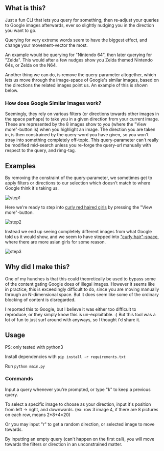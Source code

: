 ## What is this?
Just a fun CLI that lets you query for something, then re-adjust your queries to Google images afterwards, ever so slightly nudging you in the direction you want to go.

Querying for very extreme words seem to have the biggest effect, and change your movement-vector the most.

An example would be querying for "Nintendo 64", then later querying for "Zelda". This would after a few nudges show you Zelda themed Nintendo 64s, or Zelda on the N64.

Another thing we can do, is remove the query-parameter altogether, which lets us move through the image-space of Google's similar images, based on the directions the related images point us. An example of this is shown below.

### How does Google Similar Images work?
Seemingly, they rely on various filters (or directions towards other images in the space parhaps) to take you in a given direction from your current image. These are represented by the 8 images show to you (where the "View more"-button is) when you highlight an image.
The direction you are taken in, is then constrained by the query-word you have given, so you won't stray into something completely off-topic. This query-parameter can't really be modified mid-search unless you re-forge the query-url manually with respect to the query, and rimg-tag.

## Examples
By removing the constraint of the query-parameter, we sometimes get to apply filters or directions to our selection which doesn't match to where Google think it's taking us.

![step1](https://raw.githubusercontent.com/NegatioN/GoogleImageNavigator/master/image-examples/step1.jpg)

Here we're ready to step into [curly red haired girls](https://www.google.no/search?q=&tbm=isch&tbs=rimg:CZVazid2KFhzIji5IaVxm1t0lDaR5IAK2GPL9gu6spes7r6OaaKi7Hr5T0guqXmnJBKYEyNC2wVEgLweUZ6LIIIoQioSCbkhpXGbW3SUEb6toiYTUexgKhIJNpHkgArYY8sRoL_13Zyt9gUYqEgn2C7qyl6zuvhHGyuW66GjQ7CoSCY5poqLsevlPEcRzkMIEwlBVKhIJSC6peackEpgR5bZ8Xgagg5gqEgkTI0LbBUSAvBGwmzGGxrP5SyoSCR5RnosggihCESXLQfVaN494&tbo=u&sa=X&ved=0ahUKEwiopruD5PfSAhXJDSwKHVD4AQ8Q9C8IGw#imgrc=kASjDbUXdlrxRM:) by pressing the "View more"-button.

![step2](https://raw.githubusercontent.com/NegatioN/GoogleImageNavigator/master/image-examples/step2.jpg)

Instead we end up seeing completely different images from what Google told us it would show, and we seem to have stepped into ["curly hair"-space](https://www.google.no/search?q=&tbm=isch&tbs=rimg:CZAEow21F3ZaIjiUtiwPQcY5PZ57KpctIL2UHychJ6kVH7V2d9nlvA3qrsn3siFLN9SmYhcFplYOZm0brJlAfYoMRyoSCZS2LA9Bxjk9EUr9d6Lh5HiMKhIJnnsqly0gvZQRgAVQuyvCHsgqEgkfJyEnqRUftRHzO0UjpXbvkSoSCXZ32eW8DequEf-6Bcn3fhVCKhIJyfeyIUs31KYRNeWaL9GzwYwqEgliFwWmVg5mbRH_18K9XD8wX0ioSCRusmUB9igxHEUhsZFFDYnBb&tbo=u&sa=X&ved=0ahUKEwj1tPeJ5PfSAhXIfiwKHft4B0IQ9C8IGw), where there are more asian girls for some reason.

![step3](https://raw.githubusercontent.com/NegatioN/GoogleImageNavigator/master/image-examples/step3.jpg)

## Why did I make this?
One of my hunches is that this could theoretically be used to bypass some of the content gating Google does of illegal images. However it seems like in practice, this is exceedingly difficult to do, since you are moving manually through an N-dimensional space. But it does seem like some of the ordinary blocking of content is disregarded.

I reported this to Google, but I believe it was either too difficult to reproduce, or they simply know this is un-exploitable. :) But this tool was a lot of fun to just surf around with anyways, so I thought i'd share it.

## Usage
PS: only tested with python3

Install dependencies with ````pip install -r requirements.txt````

Run ````python main.py````

### Commands
Input a query whenever you're prompted, or type "k" to keep a previous query.

To select a specific image to choose as your direction, input it's position from left -> right, and downwards. (ex: row 3 image 4, if there are 8 pictures on each row, means 2*8+4=20)

Or you may input "r" to get a random direction, or selected image to move towards.

By inputting an empty query (can't happen on the first call), you will move towards the filters or direction in an unconstrained matter.
